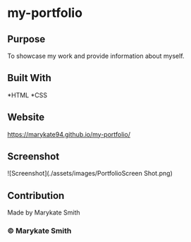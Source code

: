 # my-portfolio

## Purpose
To showcase my work and provide information about myself. 

## Built With
*HTML
*CSS

## Website
https://marykate94.github.io/my-portfolio/

## Screenshot
![Screenshot](./assets/images/PortfolioScreen Shot.png)

## Contribution
Made by Marykate Smith

### © Marykate Smith
